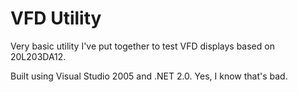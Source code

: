 # VFD Utility

Very basic utility I've put together to test VFD displays based on 20L203DA12.

Built using Visual Studio 2005 and .NET 2.0. Yes, I know that's bad.